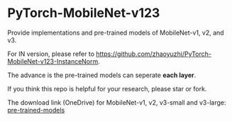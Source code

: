 # PyTorch-MobileNet-v123

Provide implementations and pre-trained models of MobileNet-v1, v2, and v3.

For IN version, please refer to https://github.com/zhaoyuzhi/PyTorch-MobileNet-v123-InstanceNorm.

The advance is the pre-trained models can seperate **each layer**.

If you think this repo is helpful for your research, please star or fork.

The download link (OneDrive) for MobileNet-v1, v2, v3-small and v3-large: [pre-trained-models](https://portland-my.sharepoint.com/:f:/g/personal/yzzhao2-c_ad_cityu_edu_hk/EnR_AG6dLZNIudXWY60ldu4BpFY3wDU1gSd1m1I2UJDudg?e=nfo1WZ)

